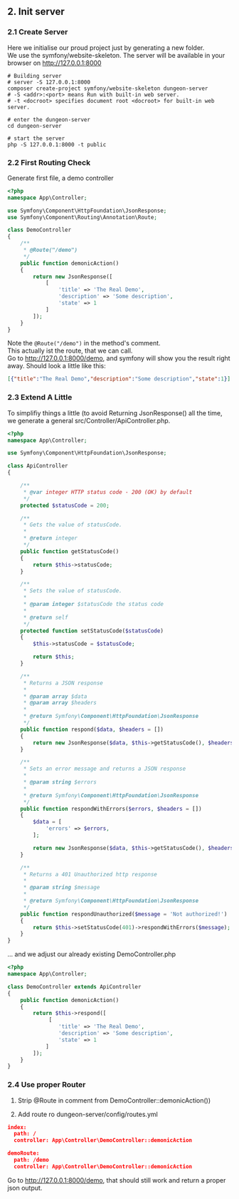 ## 2. Init server

### 2.1 Create Server

Here we initialise our proud project just by generating a new folder.  
We use the symfony/website-skeleton. 
The server will be available in your browser on http://127.0.0.1:8000

~~~cli
# Building server
# server -S 127.0.0.1:8000
composer create-project symfony/website-skeleton dungeon-server
# -S <addr>:<port> means Run with built-in web server.
# -t <docroot> specifies document root <docroot> for built-in web server.

# enter the dungeon-server
cd dungeon-server

# start the server
php -S 127.0.0.1:8000 -t public
~~~

### 2.2 First Routing Check

Generate first file, a demo controller

~~~php
<?php
namespace App\Controller;

use Symfony\Component\HttpFoundation\JsonResponse;
use Symfony\Component\Routing\Annotation\Route;

class DemoController
{
    /**
     * @Route("/demo")
     */
    public function demonicAction()
    {
        return new JsonResponse([
            [
                'title' => 'The Real Demo',
                'description' => 'Some description',
                'state' => 1
            ]
        ]);
    }
}
~~~

Note the `@Route("/demo")` in the method's comment.  
This actually ist the route, that we can call.  
Go to <http://127.0.0.1:8000/demo>, and symfony will show you the result right away.
Should look a little like this:

~~~json
[{"title":"The Real Demo","description":"Some description","state":1}]
~~~
 
### 2.3 Extend A Little 

To simplifiy things a little (to avoid Returning JsonResponse() all the time, we generate a general src/Controller/ApiController.php.

~~~php
<?php
namespace App\Controller;

use Symfony\Component\HttpFoundation\JsonResponse;

class ApiController
{

    /**
     * @var integer HTTP status code - 200 (OK) by default
     */
    protected $statusCode = 200;

    /**
     * Gets the value of statusCode.
     *
     * @return integer
     */
    public function getStatusCode()
    {
        return $this->statusCode;
    }

    /**
     * Sets the value of statusCode.
     *
     * @param integer $statusCode the status code
     *
     * @return self
     */
    protected function setStatusCode($statusCode)
    {
        $this->statusCode = $statusCode;

        return $this;
    }

    /**
     * Returns a JSON response
     *
     * @param array $data
     * @param array $headers
     *
     * @return Symfony\Component\HttpFoundation\JsonResponse
     */
    public function respond($data, $headers = [])
    {
        return new JsonResponse($data, $this->getStatusCode(), $headers);
    }

    /**
     * Sets an error message and returns a JSON response
     *
     * @param string $errors
     *
     * @return Symfony\Component\HttpFoundation\JsonResponse
     */
    public function respondWithErrors($errors, $headers = [])
    {
        $data = [
            'errors' => $errors,
        ];

        return new JsonResponse($data, $this->getStatusCode(), $headers);
    }

    /**
     * Returns a 401 Unauthorized http response
     *
     * @param string $message
     *
     * @return Symfony\Component\HttpFoundation\JsonResponse
     */
    public function respondUnauthorized($message = 'Not authorized!')
    {
        return $this->setStatusCode(401)->respondWithErrors($message);
    }
}
~~~

... and we adjust our already existing DemoController.php

~~~php
<?php
namespace App\Controller;

class DemoController extends ApiController
{
    public function demonicAction()
    {
        return $this->respond([
             [
                'title' => 'The Real Demo',
                'description' => 'Some description',
                'state' => 1
            ]
        ]);
    }
}
~~~ 

### 2.4 Use proper Router

1. Strip @Route in comment from DemoController::demonicAction()) 

2. Add route ro dungeon-server/config/routes.yml

~~~json
index:
  path: /
  controller: App\Controller\DemoController::demonicAction

demoRoute:
  path: /demo
  controller: App\Controller\DemoController::demonicAction
~~~ 

Go to <http://127.0.0.1:8000/demo>, that should still work and return a proper json output.
